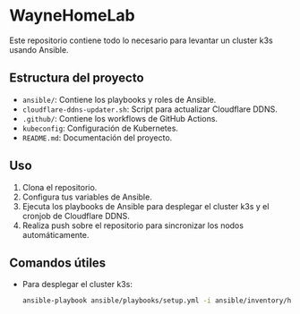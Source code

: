 # WayneHomeLab

Este repositorio contiene todo lo necesario para levantar un cluster k3s usando Ansible.

## Estructura del proyecto

- `ansible/`: Contiene los playbooks y roles de Ansible.
- `cloudflare-ddns-updater.sh`: Script para actualizar Cloudflare DDNS.
- `.github/`: Contiene los workflows de GitHub Actions.
- `kubeconfig`: Configuración de Kubernetes.
- `README.md`: Documentación del proyecto.

## Uso

1. Clona el repositorio.
2. Configura tus variables de Ansible.
3. Ejecuta los playbooks de Ansible para desplegar el cluster k3s y el cronjob de Cloudflare DDNS.
4. Realiza push sobre el repositorio para sincronizar los nodos automáticamente.

## Comandos útiles

- Para desplegar el cluster k3s:
  ```sh
  ansible-playbook ansible/playbooks/setup.yml -i ansible/inventory/hosts.ini --key-file ~/.ssh/id_rsa
